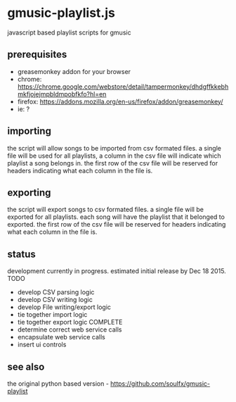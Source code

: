 gmusic-playlist.js
===============

javascript based playlist scripts for gmusic

## prerequisites

- greasemonkey addon for your browser
 - chrome: https://chrome.google.com/webstore/detail/tampermonkey/dhdgffkkebhmkfjojejmpbldmpobfkfo?hl=en
 - firefox: https://addons.mozilla.org/en-us/firefox/addon/greasemonkey/
 - ie: ?

## importing

the script will allow songs to be imported from csv formated files. a single
file will be used for all playlists, a column in the csv file will indicate
which playlist a song belongs in. the first row of the csv file will be
reserved for headers indicating what each column in the file is.

## exporting

the script will export songs to csv formated files. a single file will be
exported for all playlists. each song will have the playlist that it belonged
to exported. the first row of the csv file will be reserved for headers
indicating what each column in the file is.

## status

development currently in progress. estimated initial release by Dec 18 2015.
TODO
- develop CSV parsing logic
- develop CSV writing logic
- develop File writing/export logic
- tie together import logic
- tie together export logic
COMPLETE
- determine correct web service calls
- encapsulate web service calls
- insert ui controls

## see also

the original python based version - https://github.com/soulfx/gmusic-playlist
